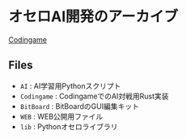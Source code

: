 # オセロAI開発のアーカイブ

[Codingame]()

## Files

- `AI` : AI学習用Pythonスクリプト
- `Codingame` : CodingameでのAI対戦用Rust実装
- `BitBoard` : BitBoardのGUI編集キット
- `WEB` : WEB公開用ファイル
- `lib` : Pythonオセロライブラリ
